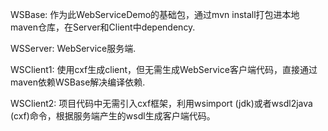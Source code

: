 WSBase:
  作为此WebServiceDemo的基础包，通过mvn install打包进本地maven仓库，在Server和Client中dependency.

WSServer:
  WebService服务端.
  
WSClient1:
  使用cxf生成client，但无需生成WebService客户端代码，直接通过maven依赖WSBase解决编译依赖.
  
WSClient2:
  项目代码中无需引入cxf框架，利用wsimport (jdk)或者wsdl2java (cxf)命令，根据服务端产生的wsdl生成客户端代码。
